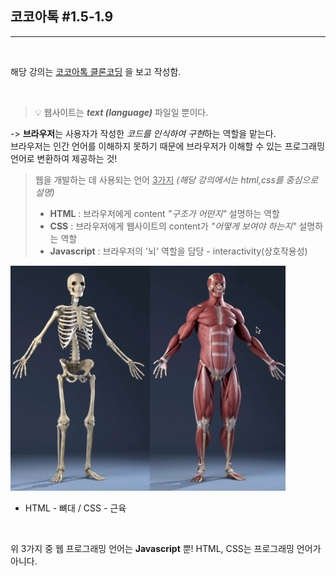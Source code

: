 ## 코코아톡 #1.5-1.9
------

<br>

해당 강의는 [코코아톡 클론코딩](https://nomadcoders.co/kokoa-clone/lobby) 을 보고 작성함.

<br>

> 💡 웹사이트는 ***text (language)*** 파일일 뿐이다. 

 -> **브라우저**는 사용자가 작성한 *코드를 인식하여 구현*하는 역할을 맡는다.  
브라우저는 인간 언어를 이해하지 못하기 때문에 브라우저가 이해할 수 있는 프로그래밍 언어로 변환하여 제공하는 것!

> 웹을 개발하는 데 사용되는 언어 <u>3가지</u> *(해당 강의에서는 html,css를 중심으로 설명)*
> * **HTML** : 브라우저에게 content *"구조가 어떤지"* 설명하는 역할
> * **CSS** : 브라우저에게 웹사이트의 content가 *"어떻게 보여야 하는지"* 설명하는 역할
> * **Javascript** : 브라우저의 '뇌' 역할을 담당 - interactivity(상호작용성)

![bone](.img/../img/bone-skeleton.png)  
* HTML - 뼈대 / CSS - 근육

<br>

위 3가지 중 웹 프로그래밍 언어는 **Javascript** 뿐! HTML, CSS는 프로그래밍 언어가 아니다.